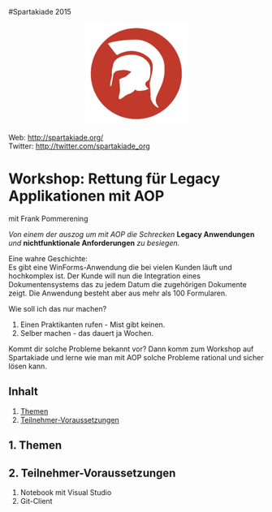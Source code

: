 #Spartakiade 2015
<p align="center"><img src="images/logo_spartakiade.png" width=200/></p>

Web: http://spartakiade.org/  
Twitter: http://twitter.com/spartakiade_org

# Workshop: Rettung für Legacy Applikationen mit AOP
mit Frank Pommerening

*Von einem der auszog um mit AOP die Schrecken* **Legacy Anwendungen** *und* **nichtfunktionale Anforderungen** *zu besiegen.*


Eine wahre Geschichte:<br>
Es gibt eine WinForms-Anwendung die bei vielen Kunden läuft und hochkomplex ist. Der Kunde will nun die Integration eines Dokumentensystems das zu jedem Datum die zugehörigen Dokumente zeigt. Die Anwendung besteht aber aus mehr als 100 Formularen.

Wie soll ich das nur machen?<br>
1. Einen Praktikanten rufen - Mist gibt keinen.<br>
2. Selber machen - das dauert ja Wochen.<br>

Kommt dir solche Probleme bekannt vor? Dann komm zum Workshop auf Spartakiade und lerne wie man mit AOP solche Probleme rational und sicher lösen kann.

## Inhalt
1. [Themen](#themen)
2. [Teilnehmer-Voraussetzungen](#voraussetzungen)

<a name="themen"></a>
## 1. Themen


<a name="voraussetzungen"></a>
## 2. Teilnehmer-Voraussetzungen
1. Notebook mit Visual Studio
2. Git-Client